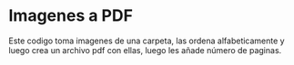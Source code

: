<h1> Imagenes a PDF</h1>
Este codigo toma imagenes de una carpeta, las ordena alfabeticamente y luego crea un archivo pdf con ellas, luego les añade número de paginas.
